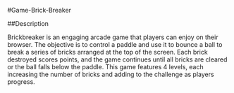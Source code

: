 #Game-Brick-Breaker

##Description

Brickbreaker is an engaging arcade game that players can enjoy on their browser. The objective is to control a paddle and use it to bounce a ball to break a series of bricks arranged at the top of the screen. Each brick destroyed scores points, and the game continues until all bricks are cleared or the ball falls below the paddle. This game features 4 levels, each increasing the number of bricks and adding to the challenge as players progress.
